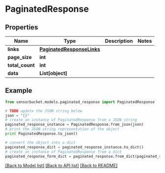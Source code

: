 # PaginatedResponse


## Properties
Name | Type | Description | Notes
------------ | ------------- | ------------- | -------------
**links** | [**PaginatedResponseLinks**](PaginatedResponseLinks.md) |  | 
**page_size** | **int** |  | 
**total_count** | **int** |  | 
**data** | **List[object]** |  | 

## Example

```python
from sensorbucket.models.paginated_response import PaginatedResponse

# TODO update the JSON string below
json = "{}"
# create an instance of PaginatedResponse from a JSON string
paginated_response_instance = PaginatedResponse.from_json(json)
# print the JSON string representation of the object
print PaginatedResponse.to_json()

# convert the object into a dict
paginated_response_dict = paginated_response_instance.to_dict()
# create an instance of PaginatedResponse from a dict
paginated_response_form_dict = paginated_response.from_dict(paginated_response_dict)
```
[[Back to Model list]](../README.md#documentation-for-models) [[Back to API list]](../README.md#documentation-for-api-endpoints) [[Back to README]](../README.md)


